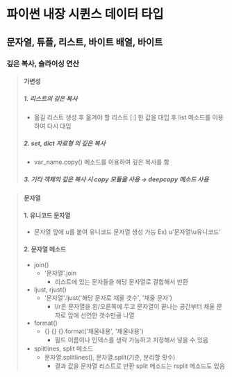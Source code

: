 # 파이썬 내장 시퀸스 데이터 타입
## 문자열, 튜플, 리스트, 바이트 배열, 바이트
### 깊은 복사, 슬라이싱 연산
>#### 가변성
>##### 1. 리스트의 깊은 복사
> * 옮길 리스트 생성 후 옮겨야 할 리스트 [:] 한 값을 대입 후 list 메소드를 이용하여 다시 대입
> ##### 2. set, dict 자료형 의 깊은 복사
> * var_name.copy() 메소드를 이용하여 깊은 복사를 함
> ##### 3. 기타 객체의 깊은 복사 시 copy 모듈을 사용 → deepcopy 메소드 사용

>#### 문자열
>#### 1. 유니코드 문자열
>* 문자열 앞에 u를 붙여 유니코드 문자열 생성 가능 Ex) u'문자열\u유니코드'
>#### 2. 문자열 메소드
>* join()
>   - '문자열'.join
>       + 리스트에 있는 문자들을 해당 문자열로 결합해서 반환
>* ljust, rjust()
>   - '문자열'.ljust('해당 문자로 채울 갯수', '채울 문자')
>       + l/r은 문자열을 왼/오른쪽에 두고 문자열이 끝나는 공간부터 채울 문자로 앞에 선언한 갯수만큼 나열
>* format()
>   - {} {} {}.format('채울내용', '채울내용')
>       + 필드 이름이나 인덱스를 생략 가능하고 지정해서 넣을 수 있음 
>* splitlines, split 메소드
>   - 문자열.splitlines(), 문자열.split(기준, 분리할 횟수) 
>       + 결과 값을 문자열 리스트로 반환 split 메소드는 rsplit 메소드도 있음
>      